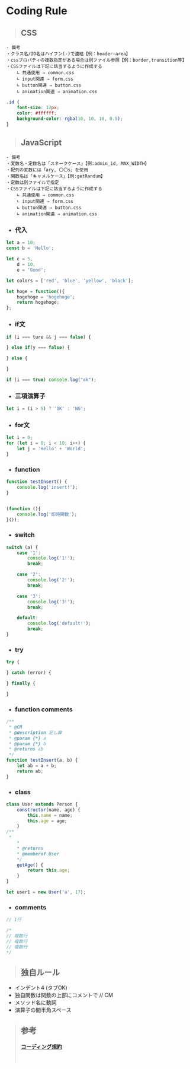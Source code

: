 # Coding Rule

> ## CSS
```
- 備考
・クラス名/ID名はハイフン(-)で連結【例：header-area】
・cssプロパティの複数指定がある場合は別ファイル参照【例：border,transition等】
・CSSファイルは下記に該当するように作成する
    ∟ 共通使用 ⇒ common.css
    ∟ input関連 ⇒ form.css
    ∟ button関連 ⇒ button.css
    ∟ animation関連 ⇒ animation.css
```
```css
.id {
    font-size: 12px;
    color: #ffffff;
    background-color: rgba(10, 10, 10, 0.5);
}
```
> ## JavaScript
```
- 備考
・変数名・定数名は「スネークケース」【例:admin_id, MAX_WIDTH】
・配列の変数には「ary, 〇〇s」を使用
・関数名は「キャメルケース」【例:getRandum】
・定数は別ファイルで指定
・CSSファイルは下記に該当するように作成する
    ∟ 共通使用 ⇒ common.css
    ∟ input関連 ⇒ form.css
    ∟ button関連 ⇒ button.css
    ∟ animation関連 ⇒ animation.css
```
- ### 代入
```javascript
let a = 10;
const b = 'Hello';

let c = 5,
    d = 10,
    e = 'Good';

let colors = ['red', 'blue', 'yellow', 'black'];

let hoge = function(){
    hogehoge = 'hogehoge';
    return hogehoge;
};
```

- ### if文
```javascript
if (i === ture && j === false) {

} else if(y === false) {

} else {

}

if (i === true) console.log("ok");
```

- ### 三項演算子
```javascript
let i = (i > 5) ? 'OK' : 'NG';
```

- ### for文
```javascript
let i = 0;
for (let i = 0; i < 10; i++) {
    let j = 'Hello' + 'World';
}
```

- ### function
```javascript
function testInsert() {
    console.log('insert!');
}


(function (){
    console.log('即時関数');
}());

```
- ### switch
```javascript
switch (a) {
    case '1':
        console.log('1!');
        break;

    case '2':
        console.log('2!');
        break;

    case '3':
        console.log('3!');
        break;

    default:
        console.log('default!');
        break;
}
```

- ### try
```javascript
try {

} catch (error) {

} finally {

}

```

- ### function comments
```javascript
/**
 * @CM
 * @description 足し算
 * @param {*} a
 * @param {*} b
 * @returns ab
 */
function testInsert(a, b) {
    let ab = a + b;
    return ab;
}
```

- ### class
  
```javascript
class User extends Person {
    constructor(name, age) {
        this.name = name;
        this.age = age;
    }
/**
 *
    *
    * @returns
    * @memberof User
    */
    getAge() {
        return this.age;
    }
}

let user1 = new User('a', 17);

```

- ###  comments
```javascript
// 1行

/*
// 複数行
// 複数行
// 複数行
*/
```

> ## 独自ルール

- インデント4 (タブOK)
- 独自関数は関数の上部にコメントで // CM
- メソッド名に動詞
- 演算子の間半角スペース

> ## 参考
> 
> #### [コーディング規約](https://www.studio-umi.jp/blog/9/160)
> 
> <br>
